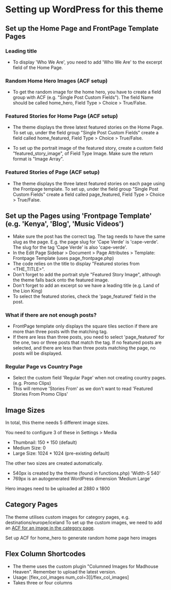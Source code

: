 # Setting up WordPress for this theme

## Set up the Home Page and FrontPage Template Pages

### Leading title

- To display 'Who We Are', you need to add 'Who We Are' to the excerpt field of the Home Page.

### Random Home Hero Images (ACF setup)

- To get the random image for the home hero, you have to create a field group with ACF (e.g. "Single Post Custom Fields").
  The field Name should be called home_hero, Field Type > Choice > True/False.

### Featured Stories for Home Page (ACF setup)

- The theme displays the three latest featured stories on the Home Page. To set up, under the field group "Single Post Custom Fields" create a field called home_featured, Field Type > Choice > True/False.

- To set up the portrait image of the featured story, create a custom field "featured_story_image", of Field Type Image. Make sure the return format is "Image Array".

### Featured Stories of Page (ACF setup)

- The theme displays the three latest featured stories on each page using the Frontpage template. To set up, under the field group "Single Post Custom Fields" create a field called page_featured, Field Type > Choice > True/False.

## Set up the Pages using 'Frontpage Template' (e.g. 'Kenya', 'Blog', 'Music Videos')

- Make sure the post has the correct tag. The tag needs to have the same slug as the page.
  E.g. the page slug for 'Cape Verde' is 'cape-verde'. The slug for the tag 'Cape Verde' is also 'cape-verde'.
- In the Edit Page Sidebar > Document > Page Attributes > Template: Frontpage Template (uses page_frontpage.php)
- The code relies on the title to display "Featured stories from <THE_TITLE>".
- Don't forget to add the portrait style "Featured Story Image", although the theme falls back onto the featured image.
- Don't forget to add an excerpt so we have a leading title (e.g. Land of the Lion King)
- To select the featured stories, check the 'page_featured' field in the post.

### What if there are not enough posts?

- FrontPage template only displays the square tiles section if there are more than three posts with the matching tag.
- If there are less than three posts, you need to select 'page_featured' for the one, two or three posts that match the tag. If no featured posts are selected, and there are less than three posts matching the page, no posts will be displayed.

### Regular Page vs Country Page

- Select the custom field 'Regular Page' when not creating country pages. (e.g. Promo Clips)
- This will remove 'Stories From' as we don't want to read 'Featured Stories From Promo Clips'

## Image Sizes

In total, this theme needs 5 different image sizes.

You need to configure 3 of these in Settings > Media

- Thumbnail: 150 \* 150 (default)
- Medium Size: 0
- Large Size: 1024 \* 1024 (pre-existing default)

The other two sizes are created automatically.

- 540px is created by the theme (found in functions.php) 'Width-S 540'
- 769px is an autogenerated WordPress dimension 'Medium Large'

Hero images need to be uploaded at 2880 x 1800

## Category Pages

The theme utilises custom images for category pages, e.g. destinations/europe/iceland
To set up the custom images, we need to add an [ACF for an image in the category page](https://www.advancedcustomfields.com/resources/adding-fields-taxonomy-term/).

Set up ACF for home_hero to generate random home page hero images

## Flex Column Shortcodes

- The theme uses the custom plugin "Columned Images for Madhouse Heaven". Remember to upload the latest version.
- Usage: [flex_col_images num_col=3][/flex_col_images]
- Takes three or four columns
